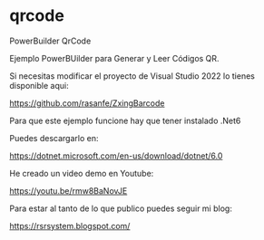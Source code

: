 # qrcode
PowerBuilder QrCode

Ejemplo PowerBUilder para Generar y Leer Códigos QR.

Si necesitas modificar el proyecto de Visual Studio 2022 lo tienes disponible aqui:

https://github.com/rasanfe/ZxingBarcode

Para que este ejemplo funcione hay que tener instalado .Net6

Puedes descargarlo en:

https://dotnet.microsoft.com/en-us/download/dotnet/6.0

He creado un video demo en Youtube: 

https://youtu.be/rmw8BaNovJE

Para estar al tanto de lo que publico puedes seguir mi blog:

https://rsrsystem.blogspot.com/
